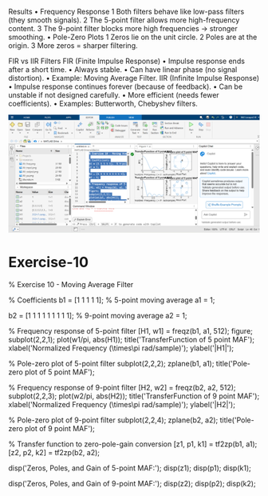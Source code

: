 Results
•	Frequency Response
1	Both filters behave like low-pass filters (they smooth signals).
2	The 5-point filter allows more high-frequency content.
3	The 9-point filter blocks more high frequencies → stronger smoothing.
•	Pole-Zero Plots
1	Zeros lie on the unit circle.
2	Poles are at the origin.
3	More zeros = sharper filtering.

FIR vs IIR Filters
FIR (Finite Impulse Response)
•	Impulse response ends after a short time.
•	Always stable.
•	Can have linear phase (no signal distortion).
•	Example: Moving Average Filter.
IIR (Infinite Impulse Response)
•	Impulse response continues forever (because of feedback).
•	Can be unstable if not designed carefully.
•	More efficient (needs fewer coefficients).
•	Examples: Butterworth, Chebyshev filters.

![image](https://github.com/jahossain/Exercise-10/blob/main/image/Screenshot%202025-09-30%20142614.png)


# Exercise-10
% Exercise 10 - Moving Average Filter

% Coefficients
b1 = [1 1 1 1 1];  % 5-point moving average
a1 = 1;

b2 = [1 1 1 1 1 1 1 1 1];  % 9-point moving average
a2 = 1;

% Frequency response of 5-point filter
[H1, w1] = freqz(b1, a1, 512);
figure;
subplot(2,2,1);
plot(w1/pi, abs(H1));
title('TransferFunction of 5 point MAF');
xlabel('Normalized Frequency (\times\pi rad/sample)');
ylabel('|H1|');

% Pole-zero plot of 5-point filter
subplot(2,2,2);
zplane(b1, a1);
title('Pole-zero plot of 5 point MAF');

% Frequency response of 9-point filter
[H2, w2] = freqz(b2, a2, 512);
subplot(2,2,3);
plot(w2/pi, abs(H2));
title('TransferFunction of 9 point MAF');
xlabel('Normalized Frequency (\times\pi rad/sample)');
ylabel('|H2|');

% Pole-zero plot of 9-point filter
subplot(2,2,4);
zplane(b2, a2);
title('Pole-zero plot of 9 point MAF');

% Transfer function to zero-pole-gain conversion
[z1, p1, k1] = tf2zp(b1, a1);
[z2, p2, k2] = tf2zp(b2, a2);

disp('Zeros, Poles, and Gain of 5-point MAF:');
disp(z1); disp(p1); disp(k1);

disp('Zeros, Poles, and Gain of 9-point MAF:');
disp(z2); disp(p2); disp(k2);
